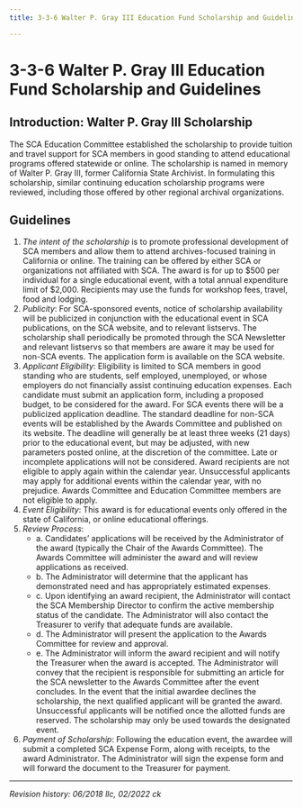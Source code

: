 ```yaml
---
title: 3-3-6 Walter P. Gray III Education Fund Scholarship and Guidelines

---
```


# 3-3-6 Walter P. Gray III Education Fund Scholarship and Guidelines

## Introduction: Walter P. Gray III Scholarship
The SCA Education Committee established the scholarship to provide tuition and travel support for SCA members in good standing to attend educational programs offered statewide or online. The scholarship is named in memory of Walter P. Gray III, former California State Archivist. In formulating this scholarship, similar continuing education scholarship programs were reviewed, including those offered by other regional archival organizations.

## Guidelines
1. _The intent of the scholarship_ is to promote professional development of SCA members and allow them to attend archives-focused training in California or online. The training can be offered by either SCA or organizations not affiliated with SCA. The award is for up to $500 per individual for a single educational event, with a total annual expenditure limit of $2,000. Recipients may use the funds for workshop fees, travel, food and lodging.
2. _Publicity_: For SCA-sponsored events, notice of scholarship availability will be publicized in conjunction with the educational event in SCA publications, on the SCA website, and to relevant listservs. The scholarship shall periodically be promoted through the SCA Newsletter and relevant listservs so that members are aware it may be used for non-SCA events. The application form is available on the SCA website.
3. _Applicant Eligibility_: Eligibility is limited to SCA members in good standing who are students, self employed, unemployed, or whose employers do not financially assist continuing education expenses. Each candidate must submit an application form, including a proposed budget, to be considered for the award. For SCA events there will be a publicized application deadline. The standard deadline for non-SCA events will be established by the Awards Committee and published on its website. The deadline will generally be at least three weeks (21 days) prior to the educational event, but may be adjusted, with new parameters posted online, at the discretion of the committee. Late or incomplete applications will not be considered. Award recipients are not eligible to apply again within the calendar year. Unsuccessful applicants may apply for additional events within the calendar year, with no prejudice. Awards Committee and Education Committee members are not eligible to apply.
4. _Event Eligibility_: This award is for educational events only offered in the state of California, or online educational offerings.
5. _Review Process_:
   - a. Candidates’ applications will be received by the Administrator of the award (typically the Chair of the Awards Committee). The Awards Committee will administer the award and will review applications as received.
   - b. The Administrator will determine that the applicant has demonstrated need and has appropriately estimated expenses.
   - c. Upon identifying an award recipient, the Administrator will contact the SCA Membership Director to confirm the active membership status of the candidate. The Administrator will also contact the Treasurer to verify that adequate funds are available.
   - d. The Administrator will present the application to the Awards Committee for review and approval.
   - e. The Administrator will inform the award recipient and will notify the Treasurer when the award is accepted. The Administrator will convey that the recipient is responsible for submitting an article for the SCA newsletter to the Awards Committee after the event concludes. In the event that the initial awardee declines the scholarship, the next qualified applicant will be granted the award. Unsuccessful applicants will be notified once the allotted funds are reserved. The scholarship may only be used towards the designated event.
6. _Payment of Scholarship_: Following the education event, the awardee will submit a completed SCA Expense Form, along with receipts, to the award Administrator. The Administrator will sign the expense form and will forward the document to the Treasurer for payment.

***

_Revision history: 06/2018 llc, 02/2022 ck_
